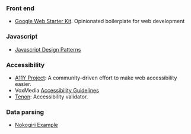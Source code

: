 ### Front end
- [Google Web Starter Kit](https://github.com/google/web-starter-kit). Opinionated boilerplate for web development


### Javascript
- [Javascript Design Patterns](https://addyosmani.com/resources/essentialjsdesignpatterns/book/)


### Accessibility
- [A11Y Project](http://a11yproject.com/): A community-driven effort to make web accessibility easier.
- VoxMedia [Accessibility Guidelines](http://accessibility.voxmedia.com/)
- [Tenon](https://tenon.io/): Accessibility validator.

### Data parsing
- [Nokogiri Example](https://github.com/civio/boe/tree/master/greencards)
